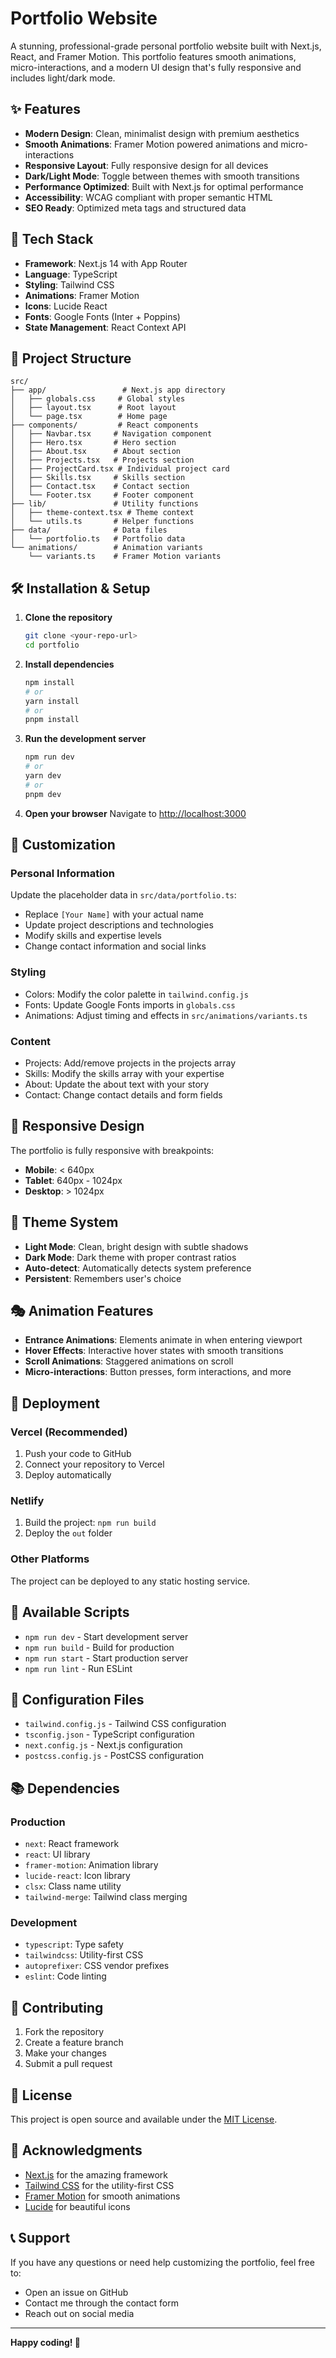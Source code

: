 # Portfolio Website

A stunning, professional-grade personal portfolio website built with Next.js, React, and Framer Motion. This portfolio features smooth animations, micro-interactions, and a modern UI design that's fully responsive and includes light/dark mode.

## ✨ Features

- **Modern Design**: Clean, minimalist design with premium aesthetics
- **Smooth Animations**: Framer Motion powered animations and micro-interactions
- **Responsive Layout**: Fully responsive design for all devices
- **Dark/Light Mode**: Toggle between themes with smooth transitions
- **Performance Optimized**: Built with Next.js for optimal performance
- **Accessibility**: WCAG compliant with proper semantic HTML
- **SEO Ready**: Optimized meta tags and structured data

## 🚀 Tech Stack

- **Framework**: Next.js 14 with App Router
- **Language**: TypeScript
- **Styling**: Tailwind CSS
- **Animations**: Framer Motion
- **Icons**: Lucide React
- **Fonts**: Google Fonts (Inter + Poppins)
- **State Management**: React Context API

## 📁 Project Structure

```
src/
├── app/                 # Next.js app directory
│   ├── globals.css     # Global styles
│   ├── layout.tsx      # Root layout
│   └── page.tsx        # Home page
├── components/         # React components
│   ├── Navbar.tsx     # Navigation component
│   ├── Hero.tsx       # Hero section
│   ├── About.tsx      # About section
│   ├── Projects.tsx   # Projects section
│   ├── ProjectCard.tsx # Individual project card
│   ├── Skills.tsx     # Skills section
│   ├── Contact.tsx    # Contact section
│   └── Footer.tsx     # Footer component
├── lib/               # Utility functions
│   ├── theme-context.tsx # Theme context
│   └── utils.ts       # Helper functions
├── data/              # Data files
│   └── portfolio.ts   # Portfolio data
└── animations/        # Animation variants
    └── variants.ts    # Framer Motion variants
```

## 🛠️ Installation & Setup

1. **Clone the repository**
   ```bash
   git clone <your-repo-url>
   cd portfolio
   ```

2. **Install dependencies**
   ```bash
   npm install
   # or
   yarn install
   # or
   pnpm install
   ```

3. **Run the development server**
   ```bash
   npm run dev
   # or
   yarn dev
   # or
   pnpm dev
   ```

4. **Open your browser**
   Navigate to [http://localhost:3000](http://localhost:3000)

## 🎨 Customization

### Personal Information
Update the placeholder data in `src/data/portfolio.ts`:
- Replace `[Your Name]` with your actual name
- Update project descriptions and technologies
- Modify skills and expertise levels
- Change contact information and social links

### Styling
- Colors: Modify the color palette in `tailwind.config.js`
- Fonts: Update Google Fonts imports in `globals.css`
- Animations: Adjust timing and effects in `src/animations/variants.ts`

### Content
- Projects: Add/remove projects in the projects array
- Skills: Modify the skills array with your expertise
- About: Update the about text with your story
- Contact: Change contact details and form fields

## 📱 Responsive Design

The portfolio is fully responsive with breakpoints:
- **Mobile**: < 640px
- **Tablet**: 640px - 1024px
- **Desktop**: > 1024px

## 🌙 Theme System

- **Light Mode**: Clean, bright design with subtle shadows
- **Dark Mode**: Dark theme with proper contrast ratios
- **Auto-detect**: Automatically detects system preference
- **Persistent**: Remembers user's choice

## 🎭 Animation Features

- **Entrance Animations**: Elements animate in when entering viewport
- **Hover Effects**: Interactive hover states with smooth transitions
- **Scroll Animations**: Staggered animations on scroll
- **Micro-interactions**: Button presses, form interactions, and more

## 🚀 Deployment

### Vercel (Recommended)
1. Push your code to GitHub
2. Connect your repository to Vercel
3. Deploy automatically

### Netlify
1. Build the project: `npm run build`
2. Deploy the `out` folder

### Other Platforms
The project can be deployed to any static hosting service.

## 📝 Available Scripts

- `npm run dev` - Start development server
- `npm run build` - Build for production
- `npm run start` - Start production server
- `npm run lint` - Run ESLint

## 🔧 Configuration Files

- `tailwind.config.js` - Tailwind CSS configuration
- `tsconfig.json` - TypeScript configuration
- `next.config.js` - Next.js configuration
- `postcss.config.js` - PostCSS configuration

## 📚 Dependencies

### Production
- `next`: React framework
- `react`: UI library
- `framer-motion`: Animation library
- `lucide-react`: Icon library
- `clsx`: Class name utility
- `tailwind-merge`: Tailwind class merging

### Development
- `typescript`: Type safety
- `tailwindcss`: Utility-first CSS
- `autoprefixer`: CSS vendor prefixes
- `eslint`: Code linting

## 🤝 Contributing

1. Fork the repository
2. Create a feature branch
3. Make your changes
4. Submit a pull request

## 📄 License

This project is open source and available under the [MIT License](LICENSE).

## 🙏 Acknowledgments

- [Next.js](https://nextjs.org/) for the amazing framework
- [Tailwind CSS](https://tailwindcss.com/) for the utility-first CSS
- [Framer Motion](https://www.framer.com/motion/) for smooth animations
- [Lucide](https://lucide.dev/) for beautiful icons

## 📞 Support

If you have any questions or need help customizing the portfolio, feel free to:
- Open an issue on GitHub
- Contact me through the contact form
- Reach out on social media

---

**Happy coding! 🚀**
